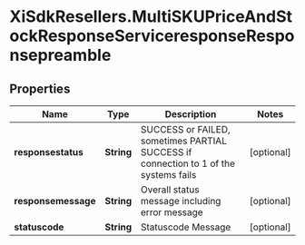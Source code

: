 # XiSdkResellers.MultiSKUPriceAndStockResponseServiceresponseResponsepreamble

## Properties

Name | Type | Description | Notes
------------ | ------------- | ------------- | -------------
**responsestatus** | **String** | SUCCESS or FAILED, sometimes PARTIAL SUCCESS if connection to 1 of the systems fails | [optional] 
**responsemessage** | **String** | Overall status message including error message | [optional] 
**statuscode** | **String** | Statuscode Message | [optional] 


